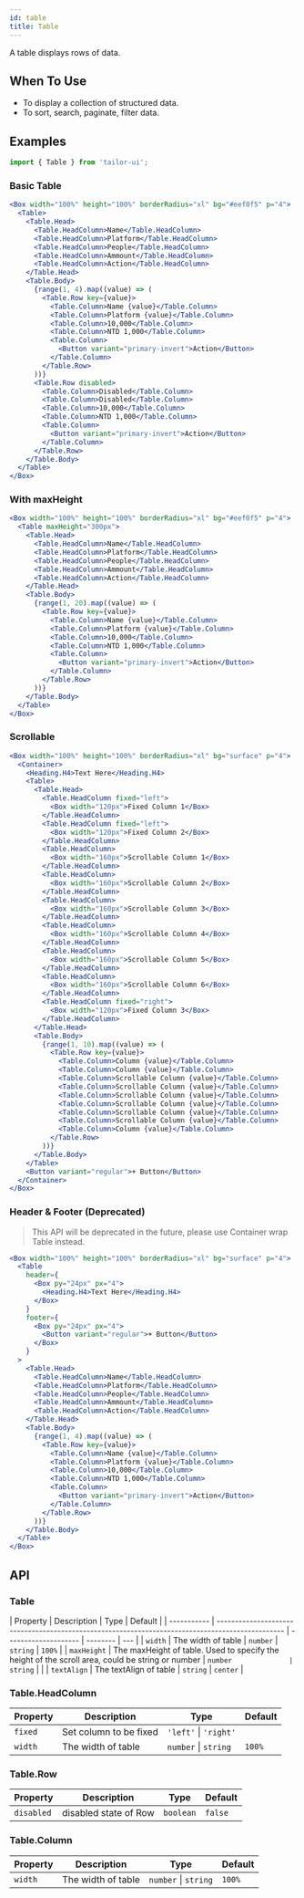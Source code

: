 ```yaml
---
id: table
title: Table
---
```


A table displays rows of data.

## When To Use

- To display a collection of structured data.
- To sort, search, paginate, filter data.

## Examples

```js
import { Table } from 'tailor-ui';
```

### Basic Table

```jsx live
<Box width="100%" height="100%" borderRadius="xl" bg="#eef0f5" p="4">
  <Table>
    <Table.Head>
      <Table.HeadColumn>Name</Table.HeadColumn>
      <Table.HeadColumn>Platform</Table.HeadColumn>
      <Table.HeadColumn>People</Table.HeadColumn>
      <Table.HeadColumn>Ammount</Table.HeadColumn>
      <Table.HeadColumn>Action</Table.HeadColumn>
    </Table.Head>
    <Table.Body>
      {range(1, 4).map((value) => (
        <Table.Row key={value}>
          <Table.Column>Name {value}</Table.Column>
          <Table.Column>Platform {value}</Table.Column>
          <Table.Column>10,000</Table.Column>
          <Table.Column>NTD 1,000</Table.Column>
          <Table.Column>
            <Button variant="primary-invert">Action</Button>
          </Table.Column>
        </Table.Row>
      ))}
      <Table.Row disabled>
        <Table.Column>Disabled</Table.Column>
        <Table.Column>Disabled</Table.Column>
        <Table.Column>10,000</Table.Column>
        <Table.Column>NTD 1,000</Table.Column>
        <Table.Column>
          <Button variant="primary-invert">Action</Button>
        </Table.Column>
      </Table.Row>
    </Table.Body>
  </Table>
</Box>
```

### With maxHeight

```jsx live
<Box width="100%" height="100%" borderRadius="xl" bg="#eef0f5" p="4">
  <Table maxHeight="300px">
    <Table.Head>
      <Table.HeadColumn>Name</Table.HeadColumn>
      <Table.HeadColumn>Platform</Table.HeadColumn>
      <Table.HeadColumn>People</Table.HeadColumn>
      <Table.HeadColumn>Ammount</Table.HeadColumn>
      <Table.HeadColumn>Action</Table.HeadColumn>
    </Table.Head>
    <Table.Body>
      {range(1, 20).map((value) => (
        <Table.Row key={value}>
          <Table.Column>Name {value}</Table.Column>
          <Table.Column>Platform {value}</Table.Column>
          <Table.Column>10,000</Table.Column>
          <Table.Column>NTD 1,000</Table.Column>
          <Table.Column>
            <Button variant="primary-invert">Action</Button>
          </Table.Column>
        </Table.Row>
      ))}
    </Table.Body>
  </Table>
</Box>
```

### Scrollable

```jsx live
<Box width="100%" height="100%" borderRadius="xl" bg="surface" p="4">
  <Container>
    <Heading.H4>Text Here</Heading.H4>
    <Table>
      <Table.Head>
        <Table.HeadColumn fixed="left">
          <Box width="120px">Fixed Column 1</Box>
        </Table.HeadColumn>
        <Table.HeadColumn fixed="left">
          <Box width="120px">Fixed Column 2</Box>
        </Table.HeadColumn>
        <Table.HeadColumn>
          <Box width="160px">Scrollable Column 1</Box>
        </Table.HeadColumn>
        <Table.HeadColumn>
          <Box width="160px">Scrollable Column 2</Box>
        </Table.HeadColumn>
        <Table.HeadColumn>
          <Box width="160px">Scrollable Column 3</Box>
        </Table.HeadColumn>
        <Table.HeadColumn>
          <Box width="160px">Scrollable Column 4</Box>
        </Table.HeadColumn>
        <Table.HeadColumn>
          <Box width="160px">Scrollable Column 5</Box>
        </Table.HeadColumn>
        <Table.HeadColumn>
          <Box width="160px">Scrollable Column 6</Box>
        </Table.HeadColumn>
        <Table.HeadColumn fixed="right">
          <Box width="120px">Fixed Column 3</Box>
        </Table.HeadColumn>
      </Table.Head>
      <Table.Body>
        {range(1, 10).map((value) => (
          <Table.Row key={value}>
            <Table.Column>Column {value}</Table.Column>
            <Table.Column>Column {value}</Table.Column>
            <Table.Column>Scrollable Column {value}</Table.Column>
            <Table.Column>Scrollable Column {value}</Table.Column>
            <Table.Column>Scrollable Column {value}</Table.Column>
            <Table.Column>Scrollable Column {value}</Table.Column>
            <Table.Column>Scrollable Column {value}</Table.Column>
            <Table.Column>Scrollable Column {value}</Table.Column>
            <Table.Column>Column {value}</Table.Column>
          </Table.Row>
        ))}
      </Table.Body>
    </Table>
    <Button variant="regular">+ Button</Button>
  </Container>
</Box>
```

### Header & Footer (Deprecated)

> This API will be deprecated in the future, please use Container wrap Table instead.

```jsx live
<Box width="100%" height="100%" borderRadius="xl" bg="surface" p="4">
  <Table
    header={
      <Box py="24px" px="4">
        <Heading.H4>Text Here</Heading.H4>
      </Box>
    }
    footer={
      <Box py="24px" px="4">
        <Button variant="regular">+ Button</Button>
      </Box>
    }
  >
    <Table.Head>
      <Table.HeadColumn>Name</Table.HeadColumn>
      <Table.HeadColumn>Platform</Table.HeadColumn>
      <Table.HeadColumn>People</Table.HeadColumn>
      <Table.HeadColumn>Ammount</Table.HeadColumn>
      <Table.HeadColumn>Action</Table.HeadColumn>
    </Table.Head>
    <Table.Body>
      {range(1, 4).map((value) => (
        <Table.Row key={value}>
          <Table.Column>Name {value}</Table.Column>
          <Table.Column>Platform {value}</Table.Column>
          <Table.Column>10,000</Table.Column>
          <Table.Column>NTD 1,000</Table.Column>
          <Table.Column>
            <Button variant="primary-invert">Action</Button>
          </Table.Column>
        </Table.Row>
      ))}
    </Table.Body>
  </Table>
</Box>
```

## API

### Table

| Property    | Description                                                                                      | Type                 | Default  |
| ----------- | ------------------------------------------------------------------------------------------------ | -------------------- | -------- | --- |
| `width`     | The width of table                                                                               | `number` \| `string` | `100%`   |
| `maxHeight` | The maxHeight of table. Used to specify the height of the scroll area, could be string or number | `number              | string`  |     |
| `textAlign` | The textAlign of table                                                                           | `string`             | `center` |

### Table.HeadColumn

| Property | Description            | Type                  | Default |
| -------- | ---------------------- | --------------------- | ------- |
| `fixed`  | Set column to be fixed | `'left'` \| `'right'` |         |
| `width`  | The width of table     | `number` \| `string`  | `100%`  |

### Table.Row

| Property   | Description           | Type      | Default |
| ---------- | --------------------- | --------- | ------- |
| `disabled` | disabled state of Row | `boolean` | `false` |

### Table.Column

| Property | Description        | Type                 | Default |
| -------- | ------------------ | -------------------- | ------- |
| `width`  | The width of table | `number` \| `string` | `100%`  |
